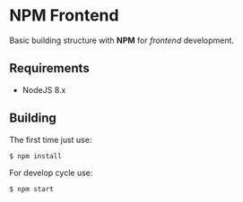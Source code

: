 # NPM Frontend

Basic building structure with **NPM** for _frontend_ development.

## Requirements

- NodeJS 8.x

## Building

The first time just use:

```bash
$ npm install
```

For develop cycle use:

```bash
$ npm start
```

